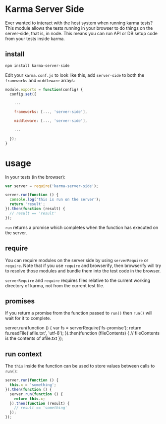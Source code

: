 # Karma Server Side

Ever wanted to interact with the host system when running karma tests? This module allows the tests running in your browser to do things on the server-side, that is, in node. This means you can run API or DB setup code from your tests inside karma.

## install

```sh
npm install karma-server-side
```

Edit your `karma.conf.js` to look like this, add `server-side` to both the `frameworks` and `middleware` arrays:

```js
module.exports = function(config) {
  config.set({

    ...

    frameworks: [..., 'server-side'],

    middleware: [..., 'server-side'],

    ...

  });
}
```

# usage

In your tests (in the browser):

```js
var server = require('karma-server-side');

server.run(function () {
  console.log('this is run on the server');
  return 'result';
}).then(function (result) {
  // result == 'result'
});
```

`run` returns a promise which completes when the function has executed on the server.

## require

You can require modules on the server side by using `serverRequire` or `require`. Note that if you use `require` and browserify, then browserify will try to resolve those modules and bundle them into the test code in the browser.

`serverRequire` and `require` requires files relative to the current working directory of karma, not from the current test file.

## promises

If you return a promise from the function passed to `run()` then `run()` will wait for it to complete.

server.run(function () {
  var fs = serverRequire('fs-promise');
  return fs.readFile('afile.txt', 'utf-8');
}).then(function (fileContents) {
  // fileContents is the contents of afile.txt
});

## run context

The `this` inside the function can be used to store values between calls to `run()`:

```js
server.run(function () {
  this.x = 'something';
}).then(function () {
  server.run(function () {
    return this.x;
  }).then(function (result) {
    // result == 'something'
  });
});
```
